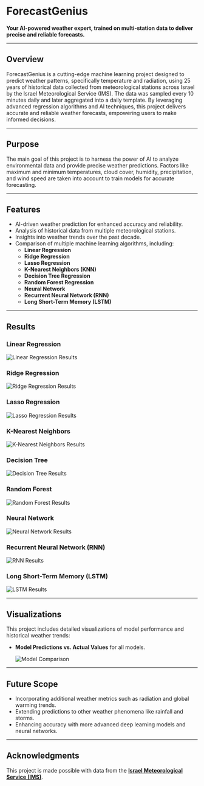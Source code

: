 # **ForecastGenius**  
**Your AI-powered weather expert, trained on multi-station data to deliver precise and reliable forecasts.**

---

## **Overview**  
ForecastGenius is a cutting-edge machine learning project designed to predict weather patterns, specifically temperature and radiation, using 25 years of historical data collected from meteorological stations across Israel by the Israel Meteorological Service (IMS). The data was sampled every 10 minutes daily and later aggregated into a daily template. By leveraging advanced regression algorithms and AI techniques, this project delivers accurate and reliable weather forecasts, empowering users to make informed decisions.

---

## **Purpose**  
The main goal of this project is to harness the power of AI to analyze environmental data and provide precise weather predictions. Factors like maximum and minimum temperatures, cloud cover, humidity, precipitation, and wind speed are taken into account to train models for accurate forecasting.

---

## **Features**  
- AI-driven weather prediction for enhanced accuracy and reliability.  
- Analysis of historical data from multiple meteorological stations.  
- Insights into weather trends over the past decade.  
- Comparison of multiple machine learning algorithms, including:  
  - **Linear Regression**  
  - **Ridge Regression**  
  - **Lasso Regression**  
  - **K-Nearest Neighbors (KNN)**  
  - **Decision Tree Regression**  
  - **Random Forest Regression**  
  - **Neural Network**  
  - **Recurrent Neural Network (RNN)**  
  - **Long Short-Term Memory (LSTM)**  

---

## **Results**  

### Linear Regression  
![Linear Regression Results](images/linear_regression_results.png)  

### Ridge Regression  
![Ridge Regression Results](images/ridge_regression_results.png)  

### Lasso Regression  
![Lasso Regression Results](images/lasso_regression_results.png)  

### K-Nearest Neighbors  
![K-Nearest Neighbors Results](images/knn_results.png)  

### Decision Tree  
![Decision Tree Results](images/decision_tree_results.png)  

### Random Forest  
![Random Forest Results](images/random_forest_results.png)  

### Neural Network  
![Neural Network Results](images/neural_network_results.png)  

### Recurrent Neural Network (RNN)  
![RNN Results](images/rnn_results.png)  

### Long Short-Term Memory (LSTM)  
![LSTM Results](images/lstm_results.png)  

---

## **Visualizations**  
This project includes detailed visualizations of model performance and historical weather trends:  
- **Model Predictions vs. Actual Values** for all models.
  
  ![Model Comparison](images/model_comparison.png)

---

## **Future Scope**  
- Incorporating additional weather metrics such as radiation and global warming trends.  
- Extending predictions to other weather phenomena like rainfall and storms.  
- Enhancing accuracy with more advanced deep learning models and neural networks.  

---

## **Acknowledgments**  
This project is made possible with data from the [**Israel Meteorological Service (IMS)**](https://ims.gov.il).


